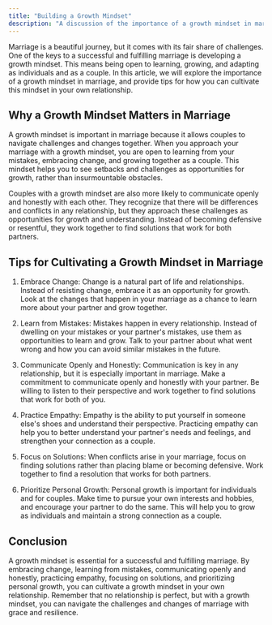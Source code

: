 ```yaml
---
title: "Building a Growth Mindset"
description: "A discussion of the importance of a growth mindset in marriage, including tips for learning and growing together, embracing change, and developing resilience."
---
```

Marriage is a beautiful journey, but it comes with its fair share of challenges. One of the keys to a successful and fulfilling marriage is developing a growth mindset. This means being open to learning, growing, and adapting as individuals and as a couple. In this article, we will explore the importance of a growth mindset in marriage, and provide tips for how you can cultivate this mindset in your own relationship.

## Why a Growth Mindset Matters in Marriage

A growth mindset is important in marriage because it allows couples to navigate challenges and changes together. When you approach your marriage with a growth mindset, you are open to learning from your mistakes, embracing change, and growing together as a couple. This mindset helps you to see setbacks and challenges as opportunities for growth, rather than insurmountable obstacles.

Couples with a growth mindset are also more likely to communicate openly and honestly with each other. They recognize that there will be differences and conflicts in any relationship, but they approach these challenges as opportunities for growth and understanding. Instead of becoming defensive or resentful, they work together to find solutions that work for both partners.

## Tips for Cultivating a Growth Mindset in Marriage

1.  Embrace Change: Change is a natural part of life and relationships. Instead of resisting change, embrace it as an opportunity for growth. Look at the changes that happen in your marriage as a chance to learn more about your partner and grow together.
    
2.  Learn from Mistakes: Mistakes happen in every relationship. Instead of dwelling on your mistakes or your partner's mistakes, use them as opportunities to learn and grow. Talk to your partner about what went wrong and how you can avoid similar mistakes in the future.
    
3.  Communicate Openly and Honestly: Communication is key in any relationship, but it is especially important in marriage. Make a commitment to communicate openly and honestly with your partner. Be willing to listen to their perspective and work together to find solutions that work for both of you.
    
4.  Practice Empathy: Empathy is the ability to put yourself in someone else's shoes and understand their perspective. Practicing empathy can help you to better understand your partner's needs and feelings, and strengthen your connection as a couple.
    
5.  Focus on Solutions: When conflicts arise in your marriage, focus on finding solutions rather than placing blame or becoming defensive. Work together to find a resolution that works for both partners.
    
6.  Prioritize Personal Growth: Personal growth is important for individuals and for couples. Make time to pursue your own interests and hobbies, and encourage your partner to do the same. This will help you to grow as individuals and maintain a strong connection as a couple.

## Conclusion

A growth mindset is essential for a successful and fulfilling marriage. By embracing change, learning from mistakes, communicating openly and honestly, practicing empathy, focusing on solutions, and prioritizing personal growth, you can cultivate a growth mindset in your own relationship. Remember that no relationship is perfect, but with a growth mindset, you can navigate the challenges and changes of marriage with grace and resilience.
